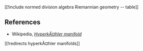 
[[!include normed division algebra Riemannian geometry -- table]]

## References

* Wikipedia, _[HyperkÃ¤hler manifold](https://en.wikipedia.org/wiki/HyperkÃ¤hler_manifold)_

[[!redirects hyperkÃ¤hler manifolds]]